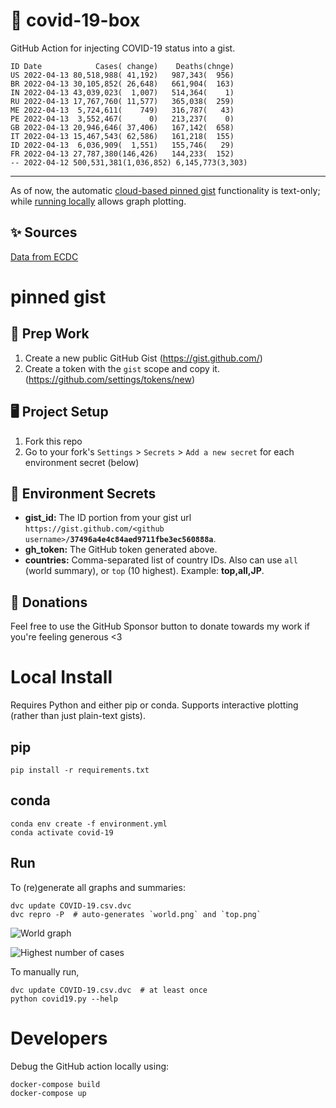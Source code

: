 # 🏥 covid-19-box

GitHub Action for injecting COVID-19 status into a gist.

```
ID Date            Cases( change)    Deaths(chnge)
US 2022-04-13 80,518,988( 41,192)   987,343(  956)
BR 2022-04-13 30,105,852( 26,648)   661,904(  163)
IN 2022-04-13 43,039,023(  1,007)   514,364(    1)
RU 2022-04-13 17,767,760( 11,577)   365,038(  259)
ME 2022-04-13  5,724,611(    749)   316,787(   43)
PE 2022-04-13  3,552,467(      0)   213,237(    0)
GB 2022-04-13 20,946,646( 37,406)   167,142(  658)
IT 2022-04-13 15,467,543( 62,586)   161,218(  155)
ID 2022-04-13  6,036,909(  1,551)   155,746(   29)
FR 2022-04-13 27,787,380(146,426)   144,233(  152)
-- 2022-04-12 500,531,381(1,036,852) 6,145,773(3,303)
```

---

As of now, the automatic [cloud-based pinned gist](#pinned-gist) functionality is text-only;
while [running locally](#local-install) allows graph plotting.

## ✨ Sources

[Data from ECDC](https://www.ecdc.europa.eu/en/publications-data/download-todays-data-geographic-distribution-covid-19-cases-worldwide)

# pinned gist

## 🎒 Prep Work
1. Create a new public GitHub Gist (https://gist.github.com/)
1. Create a token with the `gist` scope and copy it. (https://github.com/settings/tokens/new)

## 🖥 Project Setup
1. Fork this repo
1. Go to your fork's `Settings` > `Secrets` > `Add a new secret` for each environment secret (below)

## 🤫 Environment Secrets
- **gist_id:** The ID portion from your gist url `https://gist.github.com/<github username>/`**`37496a4e4c84aed9711fbe3ec560888a`**.
- **gh_token:** The GitHub token generated above.
- **countries:** Comma-separated list of country IDs. Also can use `all` (world summary), or `top` (10 highest). Example: **top,all,JP**.

## 💸 Donations

Feel free to use the GitHub Sponsor button to donate towards my work if you're feeling generous <3

# Local Install

Requires Python and either pip or conda. Supports interactive plotting (rather than just plain-text gists).

## pip

```
pip install -r requirements.txt
```

## conda

```
conda env create -f environment.yml
conda activate covid-19
```

## Run

To (re)generate all graphs and summaries:

```
dvc update COVID-19.csv.dvc
dvc repro -P  # auto-generates `world.png` and `top.png`
```

![World graph](world.png)

![Highest number of cases](top.png)

To manually run,

```
dvc update COVID-19.csv.dvc  # at least once
python covid19.py --help
```

# Developers

Debug the GitHub action locally using:

```
docker-compose build
docker-compose up
```
